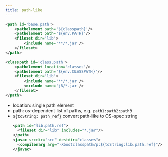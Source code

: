 ```yaml
---
title: path-like 
---
```


```xml
<path id='base.path'>
    <pathelement path='${classpath}'/>
    <pathelement path='${env.PATH}'/>
    <fileset dir='lib'>
        <include name='**/*.jar'/>
    </fileset>
</path>
```

```xml
<classpath id='class.path'>
    <pathelement location='classes'/>
    <pathelement path='${env.CLASSPATH}'/>
    <fileset dir='lib'>
        <include name='**/*.jar'/>
        <exclude name='j8/*.jar'/>
    </fileset>
</path>
```

* location: single path element
* path: os-dependent list of paths, e.g. ``path1:path2:path3``
* ``${toString: path_ref}`` convert path-like to OS-spec string
  ```xml
  <path id="lib.path.ref">
    <fileset dir="lib" includes="*.jar"/>
  </path>
  <javac srcdir="src" destdir="classes">
    <compilerarg arg="-Xbootclasspath/p:${toString:lib.path.ref}"/>
  </javac>
  ```

